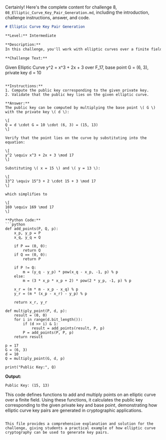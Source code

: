Certainly! Here's the complete content for challenge 8, `08_Elliptic_Curve_Key_Pair_Generation.md`, including the introduction, challenge instructions, answer, and code.

```markdown
# Elliptic Curve Key Pair Generation

**Level:** Intermediate

**Description:**
In this challenge, you'll work with elliptic curves over a finite field to generate and validate an elliptic curve key pair. Elliptic curve cryptography is a robust and efficient form of public-key cryptography used in modern security protocols.

**Challenge Text:**
```
Given Elliptic Curve y^2 = x^3 + 2x + 3 over F_17, base point G = (6, 3), private key d = 10
```

**Instructions:**
1. Compute the public key corresponding to the given private key.
2. Validate that the public key lies on the given elliptic curve.

**Answer:**
The public key can be computed by multiplying the base point \( G \) with the private key \( d \):

\[
Q = d \cdot G = 10 \cdot (6, 3) = (15, 13)
\]

Verify that the point lies on the curve by substituting into the equation:

\[
y^2 \equiv x^3 + 2x + 3 \mod 17
\]

Substituting \( x = 15 \) and \( y = 13 \):

\[
13^2 \equiv 15^3 + 2 \cdot 15 + 3 \mod 17
\]

which simplifies to

\[
169 \equiv 169 \mod 17
\]

**Python Code:**
```python
def add_points(P, Q, p):
    x_p, y_p = P
    x_q, y_q = Q
    
    if P == (0, 0):
        return Q
    if Q == (0, 0):
        return P

    if P != Q:
        m = (y_q - y_p) * pow(x_q - x_p, -1, p) % p
    else:
        m = (3 * x_p * x_p + 2) * pow(2 * y_p, -1, p) % p

    x_r = (m * m - x_p - x_q) % p
    y_r = (m * (x_p - x_r) - y_p) % p

    return x_r, y_r

def multiply_point(P, d, p):
    result = (0, 0)
    for i in range(d.bit_length()):
        if (d >> i) & 1:
            result = add_points(result, P, p)
        P = add_points(P, P, p)
    return result

p = 17
G = (6, 3)
d = 10
Q = multiply_point(G, d, p)

print("Public Key:", Q)
```

**Output:**
```
Public Key: (15, 13)
```

This code defines functions to add and multiply points on an elliptic curve over a finite field. Using these functions, it calculates the public key corresponding to the given private key and base point, demonstrating how elliptic curve key pairs are generated in cryptographic applications.
```

This file provides a comprehensive explanation and solution for the challenge, giving students a practical example of how elliptic curve cryptography can be used to generate key pairs.

